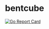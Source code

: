 # bentcube

[![Go Report Card](https://goreportcard.com/badge/github.com/mlctrez/bentcube)](https://goreportcard.com/report/github.com/mlctrez/bentcube)

